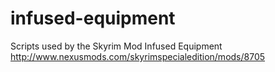 # infused-equipment
Scripts used by the Skyrim Mod Infused Equipment 
http://www.nexusmods.com/skyrimspecialedition/mods/8705
